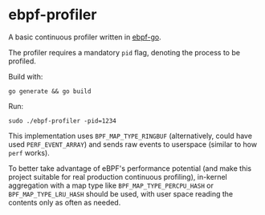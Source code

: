 # ebpf-profiler

A basic continuous profiler written in [ebpf-go](https://github.com/cilium/ebpf).

The profiler requires a mandatory `pid` flag, denoting the process to be profiled.

Build with:
```
go generate && go build
```

Run:
```
sudo ./ebpf-profiler -pid=1234
```

This implementation uses `BPF_MAP_TYPE_RINGBUF` (alternatively, could have used `PERF_EVENT_ARRAY`) and sends raw events to userspace (similar to how `perf` works).

To better take advantage of eBPF's performance potential (and make this project suitable for real production continuous profiling), in-kernel aggregation with a map type like `BPF_MAP_TYPE_PERCPU_HASH` or `BPF_MAP_TYPE_LRU_HASH` should be used, with user space reading the contents only as often as needed.
